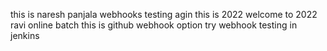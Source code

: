 
this is naresh panjala
webhooks testing agin
this is 2022
welcome to 2022
ravi online batch
this is github webhook option try
 webhook testing in jenkins
